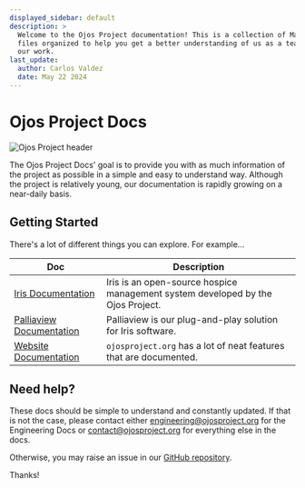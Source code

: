 ```yaml
---
displayed_sidebar: default
description: >
  Welcome to the Ojos Project documentation! This is a collection of Markdown
  files organized to help you get a better understanding of us as a team and
  our work.
last_update:
  author: Carlos Valdez
  date: May 22 2024
---
```


# Ojos Project Docs

![Ojos Project header](@site/static/images/header.png)

The Ojos Project Docs' goal is to provide you with as much information of the
project as possible in a simple and easy to understand way. Although the project
is relatively young, our documentation is rapidly growing on a near-daily basis.

## Getting Started

There's a lot of different things you can explore. For example...

| Doc                                                                                                          | Description                                                                     |
| ------------------------------------------------------------------------------------------------------------ | ------------------------------------------------------------------------------- |
| [Iris Documentation](/docs/iris/)                                                                            | Iris is an open-source hospice management system developed by the Ojos Project. |
| [Palliaview Documentation](https://docs.google.com/document/d/1l60y9Kog3sbdiTm0TlWQSpLGMTpvvO05bGnn72r-dA8/) | Palliaview is our plug-and-play solution for Iris software.                     |
| [Website Documentation](/docs/website/)                                                                      | `ojosproject.org` has a lot of neat features that are documented.               |

## Need help?

These docs should be simple to understand and constantly updated. If that is not
the case, please contact either <engineering@ojosproject.org> for the
Engineering Docs or <contact@ojosproject.org> for everything else
in the docs.

Otherwise, you may raise an issue in our
[GitHub repository](https://github.com/ojosproject/website/issues/new?assignees=calejvaldez&labels=documentation&template=docs.yml&title=⚠%EF%B8%8F+Insert+a+short+title+for+your+issue.).

Thanks!
